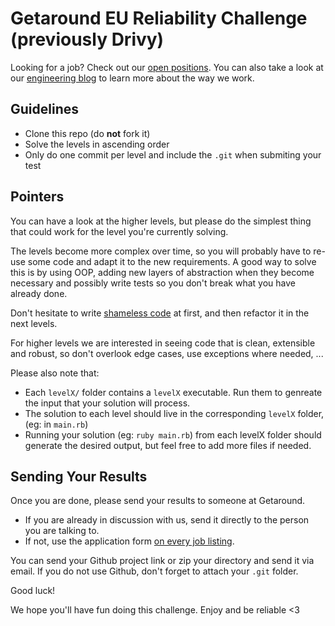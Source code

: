 # Getaround EU Reliability Challenge (previously Drivy)

Looking for a job? Check out our [open positions](https://getaround.com/careers).
You can also take a look at our [engineering blog](https://getaround.tech/) to learn more about the way we work.

## Guidelines

- Clone this repo (do **not** fork it)
- Solve the levels in ascending order
- Only do one commit per level and include the `.git` when submiting your test

## Pointers

You can have a look at the higher levels, but please do the simplest thing that could work for the level you're currently solving.

The levels become more complex over time, so you will probably have to re-use some code and adapt it to the new requirements.
A good way to solve this is by using OOP, adding new layers of abstraction when they become necessary and possibly write tests so you don't break what you have already done.

Don't hesitate to write [shameless code](https://www.jackhoy.com/web-applications/2014/08/20/i-spent-3-days-with-sandi-metz-heres-what-i-learned.html) at first, and then refactor it in the next levels.

For higher levels we are interested in seeing code that is clean, extensible and robust, so don't overlook edge cases, use exceptions where needed, ...

Please also note that:

- Each `levelX/` folder contains a `levelX` executable. Run them to genreate the input that your solution will process.
- The solution to each level should live in the corresponding `levelX` folder, (eg: in `main.rb`)
- Running your solution (eg: `ruby main.rb`) from each levelX folder should generate the desired output, but feel free to add more files if needed.

## Sending Your Results

Once you are done, please send your results to someone at Getaround.

- If you are already in discussion with us, send it directly to the person you are talking to.
- If not, use the application form [on every job listing](https://getaround.com/careers).

You can send your Github project link or zip your directory and send it via email.
If you do not use Github, don't forget to attach your `.git` folder.

Good luck!

We hope you'll have fun doing this challenge. Enjoy and be reliable <3


